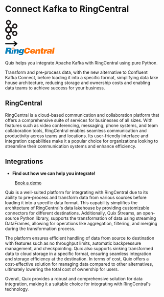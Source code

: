 # Connect Kafka to RingCentral

<div class="connect-images cards blog-grid-card" markdown>
<div>
<img src="../images/kafka_logo.png" width="40px" />
</div>
<div>
<img src="../images/arrow.svg" width="40px" />
</div>
<div>
<img src="./images/ringcentral_1.jpg" />
</div>
</div>

Quix helps you integrate Apache Kafka with RingCentral using pure Python.

Transform and pre-process data, with the new alternative to Confluent Kafka Connect, before loading it into a specific format, simplifying data lake house architecture, reducing storage and ownership costs and enabling data teams to achieve success for your business.

## RingCentral

RingCentral is a cloud-based communication and collaboration platform that offers a comprehensive suite of services for businesses of all sizes. With features such as video conferencing, messaging, phone systems, and team collaboration tools, RingCentral enables seamless communication and productivity across teams and locations. Its user-friendly interface and integration capabilities make it a popular choice for organizations looking to streamline their communication systems and enhance efficiency.

## Integrations

<div class="grid cards" markdown>

- __Find out how we can help you integrate!__

    <a class="md-button md-button--primary" href="https://quix.io/book-a-demo" target="_blank" style="margin:.5rem;">Book a demo</a>

</div>


Quix is a well-suited platform for integrating with RingCentral due to its ability to pre-process and transform data from various sources before loading it into a specific data format. This capability simplifies the architecture of RingCentral's data lakehouse by providing customizable connectors for different destinations. Additionally, Quix Streams, an open-source Python library, supports the transformation of data using streaming DataFrames, allowing for operations like aggregation, filtering, and merging during the transformation process. 

The platform ensures efficient handling of data from source to destination with features such as no throughput limits, automatic backpressure management, and checkpointing. Quix also supports sinking transformed data to cloud storage in a specific format, ensuring seamless integration and storage efficiency at the destination. In terms of cost, Quix offers a cost-effective solution for managing data compared to other alternatives, ultimately lowering the total cost of ownership for users. 

Overall, Quix provides a robust and comprehensive solution for data integration, making it a suitable choice for integrating with RingCentral's technology.

